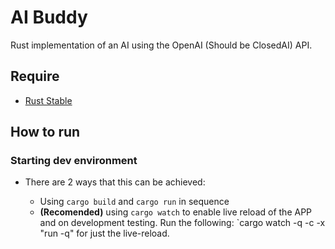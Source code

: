 # AI Buddy

Rust implementation of an AI using the OpenAI (Should be ClosedAI) API.

## Require

- [Rust Stable](https://rustup.rs)

## How to run

### Starting dev environment

- There are 2 ways that this can be achieved:

  - Using `cargo build` and `cargo run` in sequence
  - **(Recomended)** using `cargo watch` to enable live reload of the APP and on development testing. Run the following: `cargo watch -q -c -x "run -q" for just the live-reload.
